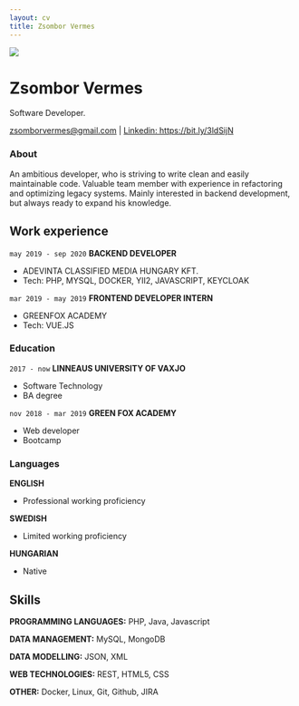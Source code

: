 ```yaml
---
layout: cv
title: Zsombor Vermes
---
```


<img src="https://uploads-ssl.webflow.com/5e208b658b900b5c02df772d/5f7b0cac93f475e4233d0441_cv_pic%20(3).jpeg"/>

# Zsombor Vermes

Software Developer.

<div id="webaddress">
<a href="isaac@applesdofall.org">zsomborvermes@gmail.com</a>
| <a href="https://bit.ly/3ldSijN">Linkedin: https://bit.ly/3ldSijN</a>
</div>

### About

An ambitious developer, who is striving to write clean and easily maintainable code. Valuable team member with experience in refactoring and optimizing legacy systems. Mainly interested in backend development, but always ready to expand his knowledge.


## Work experience

`may 2019 - sep 2020`
__BACKEND DEVELOPER__

- ADEVINTA CLASSIFIED MEDIA HUNGARY KFT.
- Tech: PHP, MYSQL, DOCKER, YII2, JAVASCRIPT, KEYCLOAK

`mar 2019 - may 2019`
__FRONTEND DEVELOPER INTERN__

- GREENFOX ACADEMY
- Tech: VUE.JS

### Education

`2017 - now`
__LINNEAUS UNIVERSITY OF VAXJO__

- Software Technology
- BA degree

`nov 2018 - mar 2019`
__GREEN FOX ACADEMY__

- Web developer
- Bootcamp


### Languages

__ENGLISH__

- Professional working proficiency

__SWEDISH__

- Limited working proficiency

__HUNGARIAN__

- Native

## Skills

__PROGRAMMING LANGUAGES:__ PHP, Java, Javascript

__DATA MANAGEMENT:__ MySQL, MongoDB

__DATA MODELLING:__ JSON, XML

__WEB TECHNOLOGIES:__ REST, HTML5, CSS

__OTHER:__ Docker, Linux, Git, Github, JIRA


<!-- ### Footer

Last updated: May 2013 -->


